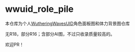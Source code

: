 # wwuid_role_pile

本仓库为个人[WutheringWavesUID](https://github.com/tyql688/WutheringWavesUID)角色面板图和体力背景图仓库

无R18，部分R16；含部分AI图，不过只收录质量较高的。

欢迎PR！
